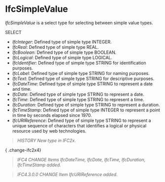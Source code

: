 # IfcSimpleValue

_IfcSimpleValue_ is a select type for selecting between simple value types.

SELECT

*  _IfcInteger_: Defined type of simple type INTEGER.
*  _IfcReal_: Defined type of simple type REAL.
*  _IfcBoolean_: Defined type of simple type BOOLEAN.
*  _IfcLogical_: Defined type of simple type LOGICAL.
*  _IfcIdentifier_: Defined type of simple type STRING for identification purposes.
*  _IfcLabel_: Defined type of simple type STRING for naming purposes.
*  _IfcText_: Defined type of simple type STRING for descriptive purposes.
*  _IfcDateTime_: Defined type of simple type STRING to represent a date and time.
*  _IfcDate_: Defined type of simple type STRING to represent a date.
*  _IfcTime_: Defined type of simple type STRING to represent a time.
*  _IfcDuration_: Defined type of simple type STRING to represent a duration.
*  _IfcTimeStamp_: Defined type of simple type INTEGER to represent a point in time by seconds elapsed since 1970.
*  _IfcURIReference_: Defined type of simple type STRING to represent a unique sequence of characters that identifies a logical or physical resource used by web technologies.

> _HISTORY  New type in IFC2x._

{ .change-ifc2x4}
> _IFC4 CHANGE  Items _IfcDateTime_,
      _IfcDate_, _IfcTime_, _IfcDuration_,
      _IfcTimeStamp_ added._

> _IFC4.3.0.0 CHANGE Item _IfcURIReference_ added._
